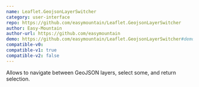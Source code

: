 ```yaml
---
name: Leaflet.GeojsonLayerSwitcher
category: user-interface
repo: https://github.com/easymountain/Leaflet.GeojsonLayerSwitcher
author: Easy-Mountain
author-url: https://github.com/easymountain
demo: https://github.com/easymountain/Leaflet.GeojsonLayerSwitcher#demo
compatible-v0:
compatible-v1: true
compatible-v2: false
---
```


Allows to navigate between GeoJSON layers, select some, and return selection.
